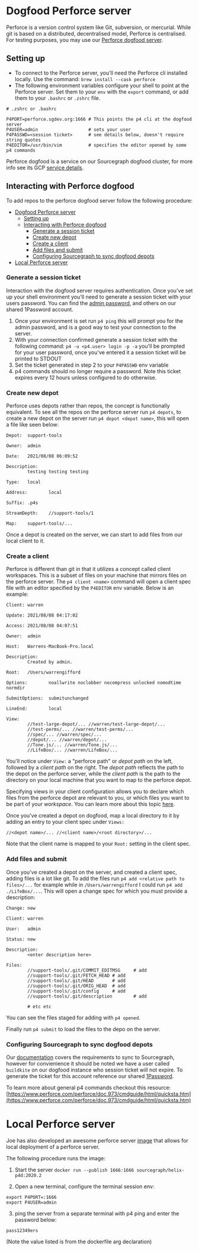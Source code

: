# Dogfood Perforce server

Perforce is a version control system like Git, subversion, or mercurial. While git is based on a distributed, decentralised model, Perforce is centralised. For testing purposes, you may use our [Perforce dogfood server](https://k8s.sgdev.org/github.com/sourcegraph/infrastructure/-/tree/dogfood/kubernetes/tooling/perforce).

## Setting up
- To connect to the Perforce server, you'll need the Perforce cli installed locally. Use the command: `brew install --cask perforce`
- The following environment variables configure your shell to point at the Perforce server. Set them to your `env` with the `export` command, or add them to your `.bashrc` or `.zshrc` file.
```
# .zshrc or .bashrc

P4PORT=perforce.sgdev.org:1666 # This points the p4 cli at the dogfood server
P4USER=admin                   # sets your user
P4PASSWD=<session ticket>      # see details below, doesn't require string quotes
P4EDITOR=/usr/bin/vim          # specifies the editor opened by some p4 commands
```
Perforce dogfood is a service on our Sourcegraph dogfood cluster, for more info see its GCP [service details](https://console.cloud.google.com/kubernetes/service/us-central1-f/dogfood/tooling/perforce-server/overview?authuser=1&project=sourcegraph-dogfood).

## Interacting with Perforce dogfood

To add repos to the perforce dogfood server follow the following procedure:
- [Dogfood Perforce server](#dogfood-perforce-server)
  - [Setting up](#setting-up)
  - [Interacting with Perforce dogfood](#interacting-with-perforce-dogfood)
    - [Generate a session ticket](#generate-a-session-ticket)
    - [Create new depot](#create-new-depot)
    - [Create a client](#create-a-client)
    - [Add files and submit](#add-files-and-submit)
    - [Configuring Sourcegraph to sync dogfood depots](#configuring-sourcegraph-to-sync-dogfood-depots)
- [Local Perforce server](#local-perforce-server)

### Generate a session ticket
Interaction with the dogfood server requires authentication. Once you've set up your shell environment you'll need to generate a session ticket with your users password. You can find the [admin password](https://team-sourcegraph.1password.com/vaults/dnrhbauihkhjs5ag6vszsme45a/allitems/fac6hoq3ujb3xpxtllbijzyxta), and others on our shared 1Password account.

1. Once your environment is set run `p4 ping` this will prompt you for the admin password, and is a good way to test your connection to the server.
2. With your connection confirmed generate a session ticket with the following command: `p4 -u <p4.user> login -p -a` you'll be prompted for your user password, once you've entered it a session ticket will be printed to STDOUT
3. Set the ticket generated in step 2 to your `P4PASSWD` env variable
4. p4 commands should no longer require a password. Note this ticket expires every 12 hours unless configured to do otherwise.

### Create new depot

Perforce uses depots rather than repos, the concept is functionally equivalent. To see all the repos on the perforce server run `p4 depots`, to create a new depot on the server run `p4 depot <depot name>`, this will open a file like seen below:

```
Depot:  support-tools

Owner:  admin

Date:   2021/08/08 06:09:52

Description:
        testing testing testing

Type:   local

Address:        local

Suffix: .p4s

StreamDepth:    //support-tools/1

Map:    support-tools/...
```

Once a depot is created on the server, we can start to add files from our local client to it.

### Create a client

Perforce is different than git in that it utilizes a concept called client workspaces. This is a subset of files on your machine that mirrors files on the perforce server. The `p4 client <name>` command will open a client spec file with an editor specified by the `P4EDITOR` env variable. Below is an example:

```
Client: warren

Update: 2021/08/08 04:17:02

Access: 2021/08/08 04:07:51

Owner:  admin

Host:   Warrens-MacBook-Pro.local

Description:
        Created by admin.

Root:   /Users/warrengifford

Options:        noallwrite noclobber nocompress unlocked nomodtime normdir

SubmitOptions:  submitunchanged

LineEnd:        local

View:
        //test-large-depot/... //warren/test-large-depot/...
        //test-perms/... //warren/test-perms/...
        //spec/... //warren/spec/...
        //depot/... //warren/depot/...
        //Tone.js/... //warren/Tone.js/...
        //LifeBox/... //warren/LifeBox/...
```

You'll notice under `View:` a "perforce path" or *depot path* on the left, followed by a *client path* on the right. The *depot path* reflects the path to the depot on the perforce server, while the *client path* is the path to the directory on your local machine that you want to  map to the perforce depot. 

Specifying views in your client configuration allows you to declare which files from the perforce depot are relevant to you, or which files you want to be part of your *workspace*. You can learn more about this topic [here](https://www.perforce.com/perforce/doc.973/cmdguide/html/details.htm).

Once you've created a depot on dogfood, map a local directory to it by adding an entry to your client spec under `Views:`

`//<depot name>/... //<client name>/<root directory>/...`

Note that the client name is mapped to your `Root:` setting in the client spec.

### Add files and submit

Once you've created a depot on the server, and created a client spec, adding files is a lot like git. To add the files run `p4 add <relative path to files>/...` for example while in `/Users/warrengifford` I could run `p4 add ./LifeBox/...`. This will open a change spec for which you must provide a description:

```
Change: new

Client: warren

User:   admin

Status: new

Description:
        <enter description here>

Files:
        //support-tools/.git/COMMIT_EDITMSG     # add
        //support-tools/.git/FETCH_HEAD # add
        //support-tools/.git/HEAD       # add
        //support-tools/.git/ORIG_HEAD  # add
        //support-tools/.git/config     # add
        //support-tools/.git/description        # add

        # etc etc
```
You can see the files staged for adding with `p4 opened`.

Finally run `p4 submit` to load the files to the depo on the server.

### Configuring Sourcegraph to sync dogfood depots

Our [documentation](https://docs.sourcegraph.com/admin/repo/perforce) covers the requirements to sync to Sourcegraph, however for convienience it should be noted we have a user called `buildkite` on our dogfood instance who session ticket will not expire. To generate the ticket for this account reference our shared [1Password](https://team-sourcegraph.1password.com/vaults/dnrhbauihkhjs5ag6vszsme45a/allitems/lajspc6a5valfbsh3whpcb5bp4).

To learn more about general p4 commands checkout this resource:
[https://www.perforce.com/perforce/doc.973/cmdguide/html/quicksta.htm](https://www.perforce.com/perforce/doc.973/cmdguide/html/quicksta.htm)

# Local Perforce server

Joe has also developed an awesome perforce server [image](https://github.com/sourcegraph/helix-docker/blob/main/helix-p4d/Dockerfile) that allows for local deployment of a perforce server.
 
The following procedure runs the image:

1. Start the server `docker run --publish 1666:1666 sourcegraph/helix-p4d:2020.2`

2. Open a new terminal, configure the terminal session env:
```
export P4PORT=:1666
export P4USER=admin
```
3. ping the server from a separate terminal with p4 ping and enter the password below:
```
pass12349ers
```
(Note the value listed is from the dockerfile arg declaration)

